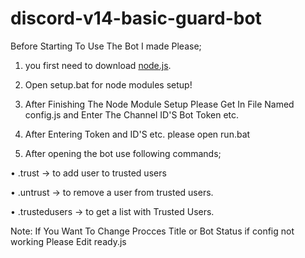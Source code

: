 # discord-v14-basic-guard-bot

Before Starting To Use The Bot I made Please;

1) you first need to download [node.js](https://nodejs.org/dist/v20.15.0/node-v20.15.0-x64.msi).

2) Open setup.bat for node modules setup!

3) After Finishing The Node Module Setup Please Get In File Named config.js and Enter The Channel ID'S Bot Token etc.

4) After Entering Token and ID'S etc. please open run.bat

5) After opening the bot use following commands;

• .trust <User ID> -> to add user to trusted users 

• .untrust <User ID> -> to remove a user from trusted users.

• .trustedusers -> to get a list with Trusted Users.

Note: If You Want To Change Procces Title or Bot Status if config not working Please Edit ready.js
